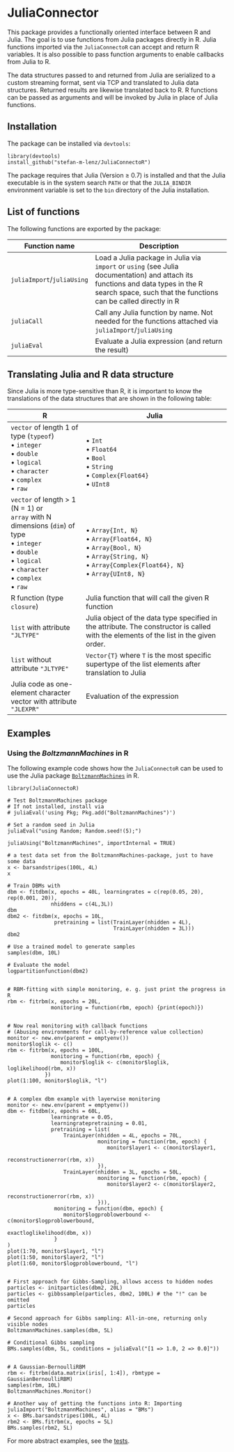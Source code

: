 # JuliaConnector

This package provides a functionally oriented interface between R and Julia.
The goal is to use functions from Julia packages directly in R.
Julia functions imported via the `JuliaConnectoR` can accept and return R variables.
It is also possible to pass function arguments to enable callbacks from Julia to R.

The data structures passed to and returned from Julia are serialized to a custom streaming format, sent via TCP and translated to Julia data structures. Returned results are likewise translated back to R. R functions can be passed as arguments and will be invoked by Julia in place of Julia functions.

## Installation

The package can be installed via `devtools`:

    library(devtools)
    install_github("stefan-m-lenz/JuliaConnectoR")

The package requires that Julia (Version &ge; 0.7) is installed and that the Julia executable is in the system search `PATH` or that the `JULIA_BINDIR` environment variable is set to the `bin` directory of the Julia installation.

## List of functions

The following functions are exported by the package:

| Function name | Description |
|---------------|-------------|
| `juliaImport`/`juliaUsing` | Load a Julia package in Julia via `import` or `using` (see Julia documentation) and attach its functions and data types in the R search space, such that the functions can be called directly in R |
| `juliaCall` | Call any Julia function by name. Not needed for the functions attached via `juliaImport`/`juliaUsing` |
| `juliaEval` | Evaluate a Julia expression (and return the result) |

## Translating Julia and R data structure

Since Julia is more type-sensitive than R, it is important to know the translations of the data structures that are shown in the following table:

| R                                  | Julia |
|------------------------------------|-------|
| `vector` of length 1 of type (`typeof`)<br />&bull; `integer`<br />&bull; `double` <br />&bull; `logical` <br />&bull; `character` <br />&bull; `complex` <br />&bull; `raw`| <br />&bull; `Int` <br />&bull; `Float64` <br />&bull; `Bool` <br />&bull; `String` <br />&bull; `Complex{Float64}`<br />&bull; `UInt8` |
| `vector` of length > 1 (N = 1)  or <br /> `array` with N dimensions (`dim`) of type <br />&bull; `integer`<br />&bull; `double` <br />&bull;  `logical` <br />&bull; `character` <br />&bull; `complex` <br />&bull; `raw`| <br /><br />&bull; `Array{Int, N}` <br />&bull; `Array{Float64, N}` <br />&bull; `Array{Bool, N}`<br />&bull; `Array{String, N}` <br />&bull; `Array{Complex{Float64}, N}`<br />&bull; `Array{UInt8, N}` |
| R function (type `closure`) | Julia function that will call the given R function |
| `list` with attribute `"JLTYPE"` | Julia object of the data type specified in the attribute. The constructor is called with the elements of the list in the given order. |
| `list` without attribute `"JLTYPE"` | `Vector{T}` where `T` is the most specific supertype of the list elements after translation to Julia |
| Julia code as one-element character vector with attribute `"JLEXPR"` | Evaluation of the expression |

## Examples

### Using the *BoltzmannMachines* in R

The following example code shows how the `JuliaConnectoR` can be used to use the Julia package [`BoltzmannMachines`](https://github.com/stefan-m-lenz/BoltzmannMachines.jl) in R.

```{r}
library(JuliaConnectoR)

# Test BoltzmannMachines package
# If not installed, install via
# juliaEval('using Pkg; Pkg.add("BoltzmannMachines")')

# Set a random seed in Julia
juliaEval("using Random; Random.seed!(5);")

juliaUsing("BoltzmannMachines", importInternal = TRUE)

# a test data set from the BoltzmannMachines-package, just to have some data
x <- barsandstripes(100L, 4L)
x

# Train DBMs with
dbm <- fitdbm(x, epochs = 40L, learningrates = c(rep(0.05, 20), rep(0.001, 20)),
              nhiddens = c(4L,3L))
dbm
dbm2 <- fitdbm(x, epochs = 10L,
               pretraining = list(TrainLayer(nhidden = 4L),
                                  TrainLayer(nhidden = 3L)))
dbm2

# Use a trained model to generate samples
samples(dbm, 10L)

# Evaluate the model
logpartitionfunction(dbm2)


# RBM-fitting with simple monitoring, e. g. just print the progress in R
rbm <- fitrbm(x, epochs = 20L,
              monitoring = function(rbm, epoch) {print(epoch)})


# Now real monitoring with callback functions
# (Abusing environments for call-by-reference value collection)
monitor <- new.env(parent = emptyenv())
monitor$loglik <- c()
rbm <- fitrbm(x, epochs = 100L,
              monitoring = function(rbm, epoch) {
                 monitor$loglik <- c(monitor$loglik, loglikelihood(rbm, x))
            })
plot(1:100, monitor$loglik, "l")


# A complex dbm example with layerwise monitoring
monitor <- new.env(parent = emptyenv())
dbm <- fitdbm(x, epochs = 60L,
              learningrate = 0.05,
              learningratepretraining = 0.01,
              pretraining = list(
                  TrainLayer(nhidden = 4L, epochs = 70L,
                             monitoring = function(rbm, epoch) {
                                monitor$layer1 <- c(monitor$layer1,
                                                    reconstructionerror(rbm, x))
                             }),
                  TrainLayer(nhidden = 3L, epochs = 50L,
                             monitoring = function(rbm, epoch) {
                                monitor$layer2 <- c(monitor$layer2,
                                                    reconstructionerror(rbm, x))
                             })),
               monitoring = function(dbm, epoch) {
                  monitor$logproblowerbound <- c(monitor$logproblowerbound,
                                                 exactloglikelihood(dbm, x))
               }
)
plot(1:70, monitor$layer1, "l")
plot(1:50, monitor$layer2, "l")
plot(1:60, monitor$logproblowerbound, "l")


# First approach for Gibbs-Sampling, allows access to hidden nodes
particles <- initparticles(dbm2, 20L)
particles <- gibbssample(particles, dbm2, 100L) # the "!" can be omitted
particles

# Second approach for Gibbs sampling: All-in-one, returning only visible nodes
BoltzmannMachines.samples(dbm, 5L)

# Conditional Gibbs sampling
BMs.samples(dbm, 5L, conditions = juliaEval("[1 => 1.0, 2 => 0.0]"))


# A Gaussian-BernoulliRBM
rbm <- fitrbm(data.matrix(iris[, 1:4]), rbmtype = GaussianBernoulliRBM)
samples(rbm, 10L)
BoltzmannMachines.Monitor()

# Another way of getting the functions into R: Importing
juliaImport("BoltzmannMachines", alias = "BMs")
x <- BMs.barsandstripes(100L, 4L)
rbm2 <- BMs.fitrbm(x, epochs = 5L)
BMs.samples(rbm2, 5L)
```

For more abstract examples, see the [tests](tests/test.R).
